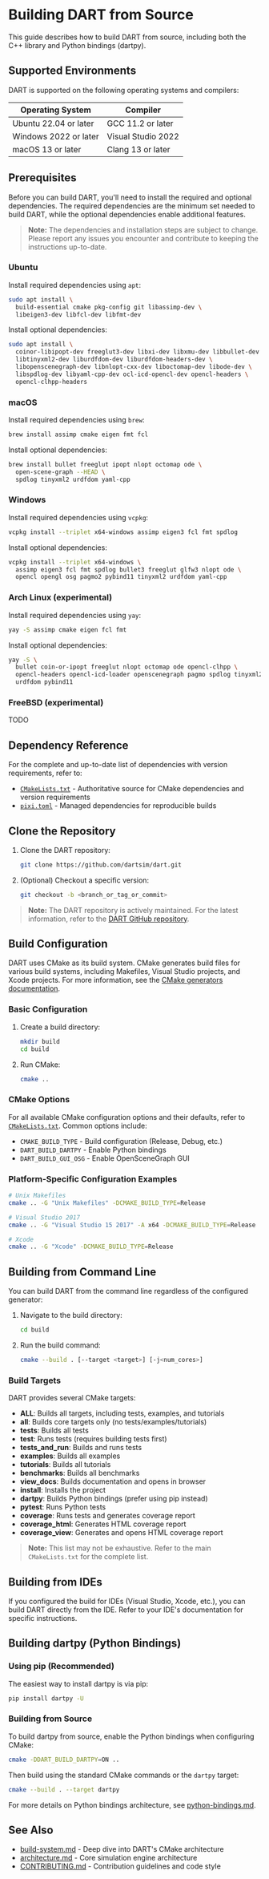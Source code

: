 # Building DART from Source

This guide describes how to build DART from source, including both the C++ library and Python bindings (dartpy).

## Supported Environments

DART is supported on the following operating systems and compilers:

| Operating System      | Compiler              |
|-----------------------|-----------------------|
| Ubuntu 22.04 or later | GCC 11.2 or later     |
| Windows 2022 or later | Visual Studio 2022    |
| macOS 13 or later     | Clang 13 or later     |

## Prerequisites

Before you can build DART, you'll need to install the required and optional dependencies. The required dependencies are the minimum set needed to build DART, while the optional dependencies enable additional features.

> **Note:** The dependencies and installation steps are subject to change. Please report any issues you encounter and contribute to keeping the instructions up-to-date.

### Ubuntu

Install required dependencies using `apt`:

```bash
sudo apt install \
  build-essential cmake pkg-config git libassimp-dev \
  libeigen3-dev libfcl-dev libfmt-dev
```

Install optional dependencies:

```bash
sudo apt install \
  coinor-libipopt-dev freeglut3-dev libxi-dev libxmu-dev libbullet-dev \
  libtinyxml2-dev liburdfdom-dev liburdfdom-headers-dev \
  libopenscenegraph-dev libnlopt-cxx-dev liboctomap-dev libode-dev \
  libspdlog-dev libyaml-cpp-dev ocl-icd-opencl-dev opencl-headers \
  opencl-clhpp-headers
```

### macOS

Install required dependencies using `brew`:

```bash
brew install assimp cmake eigen fmt fcl
```

Install optional dependencies:

```bash
brew install bullet freeglut ipopt nlopt octomap ode \
  open-scene-graph --HEAD \
  spdlog tinyxml2 urdfdom yaml-cpp
```

### Windows

Install required dependencies using `vcpkg`:

```bash
vcpkg install --triplet x64-windows assimp eigen3 fcl fmt spdlog
```

Install optional dependencies:

```bash
vcpkg install --triplet x64-windows \
  assimp eigen3 fcl fmt spdlog bullet3 freeglut glfw3 nlopt ode \
  opencl opengl osg pagmo2 pybind11 tinyxml2 urdfdom yaml-cpp
```

### Arch Linux (experimental)

Install required dependencies using `yay`:

```bash
yay -S assimp cmake eigen fcl fmt
```

Install optional dependencies:

```bash
yay -S \
  bullet coin-or-ipopt freeglut nlopt octomap ode opencl-clhpp \
  opencl-headers opencl-icd-loader openscenegraph pagmo spdlog tinyxml2 \
  urdfdom pybind11
```

### FreeBSD (experimental)

TODO

## Dependency Reference

For the complete and up-to-date list of dependencies with version requirements, refer to:
- [`CMakeLists.txt`](../../CMakeLists.txt) - Authoritative source for CMake dependencies and version requirements
- [`pixi.toml`](../../pixi.toml) - Managed dependencies for reproducible builds

## Clone the Repository

1. Clone the DART repository:

   ```bash
   git clone https://github.com/dartsim/dart.git
   ```

2. (Optional) Checkout a specific version:

   ```bash
   git checkout -b <branch_or_tag_or_commit>
   ```

> **Note:** The DART repository is actively maintained. For the latest information, refer to the [DART GitHub repository](https://github.com/dartsim/dart).

## Build Configuration

DART uses CMake as its build system. CMake generates build files for various build systems, including Makefiles, Visual Studio projects, and Xcode projects. For more information, see the [CMake generators documentation](https://cmake.org/cmake/help/latest/manual/cmake-generators.7.html).

### Basic Configuration

1. Create a build directory:

   ```bash
   mkdir build
   cd build
   ```

2. Run CMake:

   ```bash
   cmake ..
   ```

### CMake Options

For all available CMake configuration options and their defaults, refer to [`CMakeLists.txt`](../../CMakeLists.txt). Common options include:
- `CMAKE_BUILD_TYPE` - Build configuration (Release, Debug, etc.)
- `DART_BUILD_DARTPY` - Enable Python bindings
- `DART_BUILD_GUI_OSG` - Enable OpenSceneGraph GUI

### Platform-Specific Configuration Examples

```bash
# Unix Makefiles
cmake .. -G "Unix Makefiles" -DCMAKE_BUILD_TYPE=Release

# Visual Studio 2017
cmake .. -G "Visual Studio 15 2017" -A x64 -DCMAKE_BUILD_TYPE=Release

# Xcode
cmake .. -G "Xcode" -DCMAKE_BUILD_TYPE=Release
```

## Building from Command Line

You can build DART from the command line regardless of the configured generator:

1. Navigate to the build directory:

   ```bash
   cd build
   ```

2. Run the build command:

   ```bash
   cmake --build . [--target <target>] [-j<num_cores>]
   ```

### Build Targets

DART provides several CMake targets:

- **ALL**: Builds all targets, including tests, examples, and tutorials
- **all**: Builds core targets only (no tests/examples/tutorials)
- **tests**: Builds all tests
- **test**: Runs tests (requires building tests first)
- **tests_and_run**: Builds and runs tests
- **examples**: Builds all examples
- **tutorials**: Builds all tutorials
- **benchmarks**: Builds all benchmarks
- **view_docs**: Builds documentation and opens in browser
- **install**: Installs the project
- **dartpy**: Builds Python bindings (prefer using pip instead)
- **pytest**: Runs Python tests
- **coverage**: Runs tests and generates coverage report
- **coverage_html**: Generates HTML coverage report
- **coverage_view**: Generates and opens HTML coverage report

> **Note:** This list may not be exhaustive. Refer to the main `CMakeLists.txt` for the complete list.

## Building from IDEs

If you configured the build for IDEs (Visual Studio, Xcode, etc.), you can build DART directly from the IDE. Refer to your IDE's documentation for specific instructions.

## Building dartpy (Python Bindings)

### Using pip (Recommended)

The easiest way to install dartpy is via pip:

```bash
pip install dartpy -U
```

### Building from Source

To build dartpy from source, enable the Python bindings when configuring CMake:

```bash
cmake -DDART_BUILD_DARTPY=ON ..
```

Then build using the standard CMake commands or the `dartpy` target:

```bash
cmake --build . --target dartpy
```

For more details on Python bindings architecture, see [python-bindings.md](python-bindings.md).

## See Also

- [build-system.md](build-system.md) - Deep dive into DART's CMake architecture
- [architecture.md](architecture.md) - Core simulation engine architecture
- [CONTRIBUTING.md](../../CONTRIBUTING.md) - Contribution guidelines and code style
